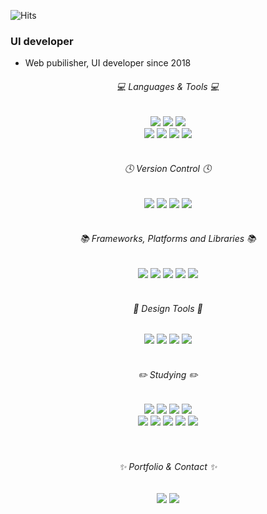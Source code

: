![Hits](https://hits.seeyoufarm.com/api/count/incr/badge.svg?url=https%3A%2F%2Fgithub.com%2Fdoh-lee&count_bg=%231b1b1b&title_bg=%231b1b1b&icon=github.svg&icon_color=%23ffffff&title=hits&edge_flat=false)

### UI developer
- Web pubilisher, UI developer since 2018

<div align="center">
  <h6>💻 Languages & Tools 💻</h6>
  <img src="https://img.shields.io/badge/HTML5-E34F26?style=flat-square&logo=HTML5&logoColor=white" />
  <img src="https://img.shields.io/badge/CSS3-1572B6?style=flat-square&logo=CSS3&logoColor=white" />
  <img src="https://img.shields.io/badge/JavaScript-F7DF1E?style=flat-square&logo=JavaScript&logoColor=white" /> 
	<br>
  <img src="https://img.shields.io/badge/Eclipse-2C2255?style=flat-square&logo=Eclipse IDE&logoColor=white" />
  <img src="https://img.shields.io/badge/VS code-5C2D91?style=flat-square&logo=Visual Studio&logoColor=white" />
	<img src="https://img.shields.io/badge/WebStorm-000000?style=flat-square&logo=WebStorm&logoColor=white" />
  <img src="https://img.shields.io/badge/Atom-66595C?style=flat-square&logo=Atom&logoColor=white" />
	<br><br>
	<h6>🕓 Version Control 🕓</h6>
	<img src="https://img.shields.io/badge/Git-F05032?style=flat-square&logo=Git&logoColor=white" />
	<img src="https://img.shields.io/badge/Bitbucket-0047B3?style=flat-square&logo=Bitbucket&logoColor=white" />
	<img src="https://img.shields.io/badge/Atlassian-0052CC?style=flat-square&logo=Atlassian&logoColor=white" />
	<img src="https://img.shields.io/badge/SVN-809CC9?style=flat-square&logo=Subversion&logoColor=white" />
  <br><br>
	<h6>📚 Frameworks, Platforms and Libraries 📚</h6>
	<img src="https://img.shields.io/badge/React-61DAFB?style=flat-square&logo=React&logoColor=white" />
	<img src="https://img.shields.io/badge/Styled Components-DB7093?style=flat-square&logo=Styled Components&logoColor=white" />
  <img src="https://img.shields.io/badge/Sass/Scss-CC6699?style=flat-square&logo=Sass&logoColor=white" />
  <img src="https://img.shields.io/badge/jQuery-0769AD?style=flat-square&logo=jQuery&logoColor=white" />
  <img src="https://img.shields.io/badge/Bootstrap-7952B3?style=flat-square&logo=Bootstrap&logoColor=white" /> 
	<br><br>
  <h6>🎨 Design Tools 🎨</h6>
	<img src="https://img.shields.io/badge/Photoshop-31A8FF?style=flat-square&logo=Adobe Photoshop&logoColor=white" />
	<img src="https://img.shields.io/badge/Illustrator-FF9A00?style=flat-square&logo=Adobe Illustrator&logoColor=white" />
	<img src="https://img.shields.io/badge/Figma-F24E1E?style=flat-square&logo=Figma&logoColor=white" />
	<img src="https://img.shields.io/badge/Zeplin-F69833?style=flat-square&logo=Zeplin&logoColor=white" />
	<br><br>
  <h6>✏️ Studying ✏️</h6>
  <img src="https://img.shields.io/badge/Node-339933?style=flat-square&logo=Node.js&logoColor=white" />
  <img src="https://img.shields.io/badge/Redux-764ABC?style=flat-square&logo=Redux&logoColor=white" />
  <img src="https://img.shields.io/badge/Next-000000?style=flat-square&logo=Next.js&logoColor=white" />
  <img src="https://img.shields.io/badge/TypeScript-3178C6?style=flat-square&logo=TypeScript&logoColor=white" /> <br>
  <img src="https://img.shields.io/badge/Python-3776AB?style=flat-square&logo=Python&logoColor=white" />
  <img src="https://img.shields.io/badge/Firebase-FFCA28?style=flat-square&logo=Firebase&logoColor=white" />
  <img src="https://img.shields.io/badge/Netlify-00C7B7?style=flat-square&logo=Netlify&logoColor=white" />
  <img src="https://img.shields.io/badge/Vercel-000000?style=flat-square&logo=Vercel&logoColor=white" />
	<img src="https://img.shields.io/badge/MongoDB-47A248?style=flat-square&logo=MongoDB&logoColor=white" />
  <br><br><br>
  <h6>✨ Portfolio & Contact ✨</h6>
  <a href="https://www.idohee.com"><img src="https://img.shields.io/badge/Portfoilo-181717?style=flat-square&logo=github&logoColor=white&link=https://www.idohee.com"></a>
  <a href="mailto:dohee.biz@gmail.com"><img src="https://img.shields.io/badge/Gmail-d14836?style=flat-square&logo=Gmail&logoColor=white&link=mailto:dohee.biz@gmail.com"></a>
</div>
